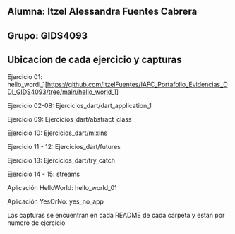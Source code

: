## Alumna: Itzel Alessandra Fuentes Cabrera

## Grupo: GIDS4093

## Ubicacion de cada ejercicio y capturas
Ejercicio 01: hello_wordl_1[https://github.com/ItzelFuentes/IAFC_Portafolio_Evidencias_DDI_GIDS4093/tree/main/hello_world_1]

Ejercicio 02-08: Ejercicios_dart/dart_application_1

Ejercicio 09: Ejercicios_dart/abstract_class

Ejercicio 10: Ejercicios_dart/mixins

Ejercicio 11 - 12: Ejercicios_dart/futures

Ejercicio 13: Ejercicios_dart/try_catch 

Ejercicio 14 - 15: streams

Aplicación HelloWorld: hello_world_01  

Aplicación YesOrNo: yes_no_app

Las capturas se encuentran en cada README de cada carpeta y estan por numero de ejercicio
